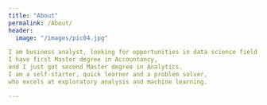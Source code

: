```yaml
---
title: "About"
permalink: /About/
header:
  image: "/images/pic04.jpg"

I am business analyst, looking for opportunities in data science field.
I have first Master degree in Accountancy,
and I just got second Master degree in Analytics.
I am a self-starter, quick learner and a problem solver,
who excels at exploratory analysis and machine learning.

---
```

